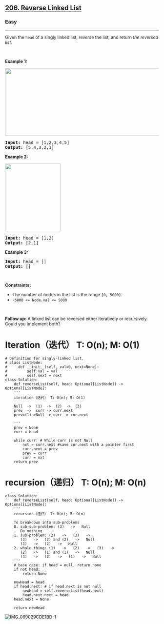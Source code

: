<h2><a href="https://leetcode.com/problems/reverse-linked-list/">206. Reverse Linked List</a></h2><h3>Easy</h3><hr><div><p>Given the <code>head</code> of a singly linked list, reverse the list, and return <em>the reversed list</em>.</p>

<p>&nbsp;</p>
<p><strong>Example 1:</strong></p>
<img alt="" src="https://assets.leetcode.com/uploads/2021/02/19/rev1ex1.jpg" style="width: 542px; height: 222px;">
<pre><strong>Input:</strong> head = [1,2,3,4,5]
<strong>Output:</strong> [5,4,3,2,1]
</pre>

<p><strong>Example 2:</strong></p>
<img alt="" src="https://assets.leetcode.com/uploads/2021/02/19/rev1ex2.jpg" style="width: 182px; height: 222px;">
<pre><strong>Input:</strong> head = [1,2]
<strong>Output:</strong> [2,1]
</pre>

<p><strong>Example 3:</strong></p>

<pre><strong>Input:</strong> head = []
<strong>Output:</strong> []
</pre>

<p>&nbsp;</p>
<p><strong>Constraints:</strong></p>

<ul>
	<li>The number of nodes in the list is the range <code>[0, 5000]</code>.</li>
	<li><code>-5000 &lt;= Node.val &lt;= 5000</code></li>
</ul>

<p>&nbsp;</p>
<p><strong>Follow up:</strong> A linked list can be reversed either iteratively or recursively. Could you implement both?</p>
</div>

# Iteration（迭代） T: O(n); M: O(1)

	# Definition for singly-linked list.
	# class ListNode:
	#     def __init__(self, val=0, next=None):
	#         self.val = val
	#         self.next = next
	class Solution:
	    def reverseList(self, head: Optional[ListNode]) -> Optional[ListNode]:
		'''
		iteration（迭代） T: O(n); M: O(1)

		Null  ->  (1)  ->  (2)  ->  (3)
		prev  ->  curr -> curr.next
		prev=(1)->Null -> curr -> cur.next

		''' 
		prev = None
		curr = head

		while curr: # While curr is not Null
		    nxt = curr.next #save cur.next with a pointer first
		    curr.next = prev
		    prev = curr
		    curr = nxt
		return prev

# recursion（递归） T: O(n); M: O(n)
	class Solution:
	    def reverseList(self, head: Optional[ListNode]) -> Optional[ListNode]:
		'''
		recursion（递归） T: O(n); M: O(n)

		To breakdown into sub-problems
		0. sub-sub-problem: (3)   ->   Null
		   Do nothing
		1. sub-problem: (2)   ->   (3)   ->
		   (3)   ->   (2) and (2)   ->   Null 
		   (3)   ->   (2)   ->   Null   
		2. whole thing: (1)   ->   (2)   ->   (3)   ->
		   (2)   ->   (1) and (1)   ->   Null 
		   (3)   ->   (2)   ->   (1)   ->   Null
		''' 
		# base case: if head = null, return none
		if not head:
		    return None

		newHead = head
		if head.next: # if head.next is not null
		    newHead = self.reverseList(head.next)
		    head.next.next = head
		head.next = None

		return newHead
		
  ![IMG_069029CDE1BD-1](https://user-images.githubusercontent.com/48045950/162175627-41e38767-5b7c-4d27-8446-3dac5d0701c8.jpeg)

